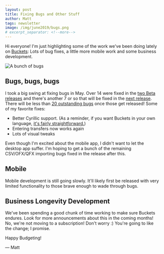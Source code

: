 ```yaml
---
layout: post
title: Fixing Bugs and Other Stuff
author: Matt
tags: newsletter
image: /img/june2019/bugs.png
# excerpt_separator: <!--more-->
---
```


Hi everyone!  I'm just highlighting some of the work we've been doing lately on [Buckets](https://www.budgetwithbuckets.com): Lots of bug fixes, a little more mobile work and some business development.

![A bunch of bugs]({{site.url}}/img/june2019/bugs.jpg)

## Bugs, bugs, bugs

I took a big swing at fixing bugs in May.  Over 14 were fixed in the [two Beta releases](https://github.com/buckets/application/blob/master/CHANGELOG.md#v0553---2019-05-27) and there's another 7 or so that will be fixed in the [next release](https://github.com/buckets/application/labels/included%20in%20next%20release).  There will be less than [20 outstanding bugs](https://github.com/buckets/application/issues?q=is%3Aopen+label%3Abug+sort%3Acreated-asc+-label%3A%22included+in+next+release%22) once those get released!  Some of my favorite fixes:

- Better Cyrillic support.  (As a reminder, if you want Buckets in your own language, [it's fairly straightforward.](https://github.com/buckets/translations#current-language-support))
- Entering transfers now works again
- Lots of visual tweaks

Even though I'm excited about the mobile app, I didn't want to let the desktop app suffer.  I'm hoping to get a bunch of the remaining CSV/OFX/QFX importing bugs fixed in the release after this.

## Mobile

Mobile development is still going slowly.  It'll likely first be released with very limited functionality to those brave enough to wade through bugs.

## Business Longevity Development

We've been spending a good chunk of time working to make sure Buckets endures.  Look for more announcements about this in the coming months!  No, we're not moving to a subscription!  Don't worry :) You're going to like the change; I promise.

Happy Budgeting!

&mdash; Matt
